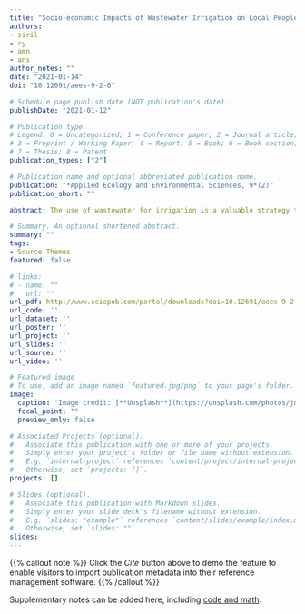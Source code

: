 ```yaml
---
title: "Socio-economic Impacts of Wastewater Irrigation on Local People in the Outskirts of Chandigarh Urban Areas"
authors:
- siril
- ry
- amn
- ans
author_notes: ""
date: "2021-01-14"
doi: "10.12691/aees-9-2-6"

# Schedule page publish date (NOT publication's date).
publishDate: "2021-01-12"

# Publication type.
# Legend: 0 = Uncategorized; 1 = Conference paper; 2 = Journal article;
# 3 = Preprint / Working Paper; 4 = Report; 5 = Book; 6 = Book section;
# 7 = Thesis; 8 = Patent
publication_types: ["2"]

# Publication name and optional abbreviated publication name.
publication: "*Applied Ecology and Environmental Sciences, 9*(2)"
publication_short: ""

abstract: The use of wastewater for irrigation is a valuable strategy to maximize available water resources, but the fringe quality of the water can present innumerable challenges. Water scarcity pushes the farmers to use wastewater for irrigation as an available alternate source. The present study was conducted in the peri-urban areas of well-planned city Chandigarh with a primary objective to obtain information about the current status of wastewater use for irrigation and socio-economic reasons for using wastewater from the farmers’ perspective. Therefore, nineteen (19) villages were selected nearby four seasonal choes around the study sites. At the site, we found that 64% of farmers were using freshwater, and the remaining farmers were using wastewater for crop irrigation. In this study, two contrasting perceptions were observed among the farmers about wastewater irrigation. Results indicated that farmers have a piece of relatively good knowledge about the inappropriate quality of wastewater and its adverse effects. Although they were concerned about the health, environmental and social impacts of wastewater yet, they believed that using this water resource is economically profitable for them. Thus, the present study highlighted the need for planning to improve wastewater treatment along with appropriate policies and methods to enhance farmers’ commitment to environmental conservation and human health.

# Summary. An optional shortened abstract.
summary: ""
tags:
- Source Themes
featured: false

# links:
# - name: ""
#   url: ""
url_pdf: http://www.sciepub.com/portal/downloads?doi=10.12691/aees-9-2-6&filename=aees-9-2-6.pdf
url_code: ''
url_dataset: ''
url_poster: ''
url_project: ''
url_slides: ''
url_source: ''
url_video: ''

# Featured image
# To use, add an image named `featured.jpg/png` to your page's folder. 
image:
  caption: 'Image credit: [**Unsplash**](https://unsplash.com/photos/jdD8gXaTZsc)'
  focal_point: ""
  preview_only: false

# Associated Projects (optional).
#   Associate this publication with one or more of your projects.
#   Simply enter your project's folder or file name without extension.
#   E.g. `internal-project` references `content/project/internal-project/index.md`.
#   Otherwise, set `projects: []`.
projects: []

# Slides (optional).
#   Associate this publication with Markdown slides.
#   Simply enter your slide deck's filename without extension.
#   E.g. `slides: "example"` references `content/slides/example/index.md`.
#   Otherwise, set `slides: ""`.
slides:
---
```


{{% callout note %}}
Click the *Cite* button above to demo the feature to enable visitors to import publication metadata into their reference management software.
{{% /callout %}}

Supplementary notes can be added here, including [code and math](https://sourcethemes.com/academic/docs/writing-markdown-latex/).
